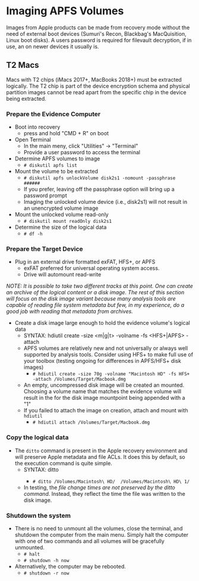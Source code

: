 # Imaging APFS Volumes

Images from Apple products can be made from recovery mode without the need of external boot devices (Sumuri's Recon, Blackbag's MacQuisition, Linux boot disks).  A users password is required for filevault decryption, if in use, an on newer devices it usually is. 

## T2 Macs

Macs with T2 chips (iMacs 2017+, MacBooks 2018+) must be extracted logically.  The T2 chip is part of the device encryption schema and physical partition images cannot be read apart from the specific chip in the device being extracted. 

### Prepare the Evidence Computer

- Boot into recovery 
  - press and hold "CMD + R" on boot
- Open Terminal 
  - In the main meny, click "Utilities" -> "Terminal"
  - Provide a user password to access the terminal
- Determine APFS volumes to image 
  - `# diskutil apfs list`
- Mount the volume to be extracted
  - `# diskutil apfs unlockVolume disk2s1 -nomount -passphrase ######`
  - If you prefer, leaving off the passphrase option will bring up a password prompt
  - Imaging the unlocked volume device (i.e., disk2s1) will not result in an unencrypted volume image
- Mount the unlocked volume read-only
  - `# diskutil mount readOnly disk2s1`
- Determine the size of the logical data
  - `# df -h`
  
### Prepare the Target Device

- Plug in an external drive formatted exFAT, HFS+, or APFS
  - exFAT preferred for universal operating system access.
  - Drive will automount read-write
  
_NOTE: It is possible to take two different tracks at this point.  One can create an archive of the logical content or a disk image.  The rest of this section will focus on the disk image variant because many analysis tools are capable of reading file system metadata but few, in my experience, do a good job with reading that metadata from archives._
  
- Create a disk image large enough to hold the evidence volume's logical data
  - SYNTAX: hdiutil create -size <integer><m|g|t> -volname <desired name> -fs <HFS+|APFS> -attach <diskimage>
  - APFS volumes are relatively new and not universally or always well supported by analysis tools.  Consider using HFS+ to make full use of your toolbox (testing ongoing for differences in APFS/HFS+ disk images)
    - `# hdiutil create -size 70g -volname "Macintosh HD" -fs HFS+ -attach /Volumes/Target/Macbook.dmg`
  - An empty, uncompressed disk image will be created an mounted.  Choosing a volume name that matches the evidence volume will result in the for the disk image mountpoint being appended with a "1"
  - If you failed to attach the image on creation, attach and mount with `hdiutil`
    - `# hdiutil attach /Volumes/Target/Macbook.dmg`
    
### Copy the logical data

- The `ditto` command is present in the Apple recovery environment and will preserve Apple metadata and file ACLs.  It does this by default, so the execution command is quite simple.
  - SYNTAX: ditto <source> <destination>
    - `# ditto /Volumes/Macintosh\ HD/  /Volumes/Macintosh\ HD\ 1/`
  - In testing, the _file change times are not preserved by the ditto command_.  Instead, they reflect the time the file was written to the disk image.

### Shutdown the system

- There is no need to unmount all the volumes, close the terminal, and shutdown the computer from the main menu. Simply halt the computer with one of two commands and all volumes will be gracefully unmounted.
  - `# halt`
  - `# shutdown -h now`
- Alternatively, the computer may be rebooted.
  - `# shutdown -r now`
 

